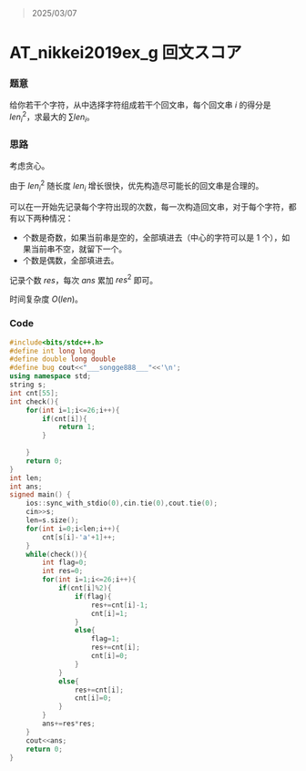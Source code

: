 > 2025/03/07

# AT_nikkei2019ex_g 回文スコア

### 题意

给你若干个字符，从中选择字符组成若干个回文串，每个回文串 $i$ 的得分是 ${len_i}^2$，求最大的 $\sum len_i$。

### 思路

考虑贪心。

由于 ${len_i}^2$ 随长度 ${len_i}$ 增长很快，优先构造尽可能长的回文串是合理的。

可以在一开始先记录每个字符出现的次数，每一次构造回文串，对于每个字符，都有以下两种情况：

- 个数是奇数，如果当前串是空的，全部填进去（中心的字符可以是 $1$ 个），如果当前串不空，就留下一个。
- 个数是偶数，全部填进去。

记录个数 $res$，每次 $ans$ 累加 $res^2$ 即可。

时间复杂度 $O(len)$。

### Code

```cpp
#include<bits/stdc++.h>
#define int long long
#define double long double
#define bug cout<<"___songge888___"<<'\n';
using namespace std;
string s;
int cnt[55];
int check(){
    for(int i=1;i<=26;i++){
        if(cnt[i]){
            return 1;
        }
        
    }
    return 0;
}
int len;
int ans;
signed main() {
    ios::sync_with_stdio(0),cin.tie(0),cout.tie(0);
    cin>>s;
    len=s.size();
    for(int i=0;i<len;i++){
        cnt[s[i]-'a'+1]++;
    }
    while(check()){
        int flag=0;
        int res=0;
        for(int i=1;i<=26;i++){
            if(cnt[i]%2){
                if(flag){
                    res+=cnt[i]-1;
                    cnt[i]=1;
                }
                else{
                    flag=1;
                    res+=cnt[i];
                    cnt[i]=0;
                }
            }
            else{
                res+=cnt[i];
                cnt[i]=0;
            }
        }
        ans+=res*res;
    }
    cout<<ans;
    return 0;
}

```